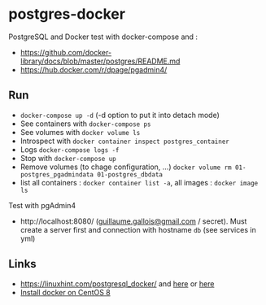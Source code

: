 # postgres-docker

PostgreSQL and Docker test with docker-compose and :

 - https://github.com/docker-library/docs/blob/master/postgres/README.md
 - https://hub.docker.com/r/dpage/pgadmin4/
 
## Run

 - `docker-compose up -d` (-d option to put it into detach mode)
 - See containers with `docker-compose ps`
 - See volumes with `docker volume ls`
 - Introspect with `docker container inspect postgres_container`
 - Logs `docker-compose logs -f`
 - Stop with `docker-compose up`
 - Remove volumes (to chage configuration, ...) `docker volume rm 01-postgres_pgadmindata 01-postgres_dbdata`
 - list all containers : `docker container list -a`, all images : `docker image ls`
 
Test with pgAdmin4

 - http://localhost:8080/ (guillaume.gallois@gmail.com / secret). Must create a server first and connection with hostname `db` (see services in yml)
 
## Links

 - https://linuxhint.com/postgresql_docker/ and [here](https://phoenixnap.com/kb/deploy-postgresql-on-docker) or [here](https://github.com/khezen/compose-postgres/blob/master/docker-compose.yml)
 - [Install docker on CentOS 8](https://github.com/keuss/docker-on-centos8)
